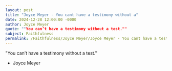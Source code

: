 ```yaml
---
layout: post
title: "Joyce Meyer - You cant have a testimony without a"
date: 2024-12-28 12:00:00 -0000
author: Joyce Meyer
quote: ""You can’t have a testimony without a test.""
subject: Faithfulness
permalink: /Faithfulness/Joyce Meyer/Joyce Meyer - You cant have a testimony without a
---
```


"You can’t have a testimony without a test."

- Joyce Meyer
